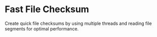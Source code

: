 # Fast File Checksum
Create quick file checksums by using multiple threads and reading file segments for optimal performance.
